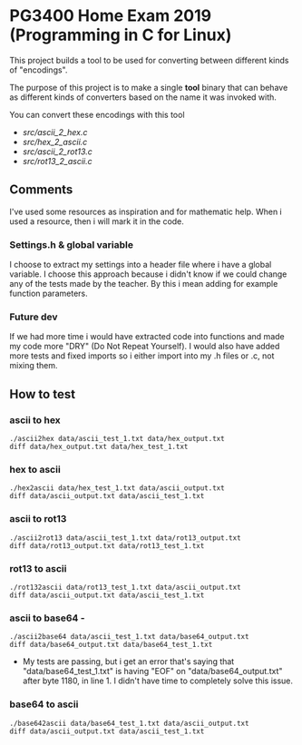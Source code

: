 # PG3400 Home Exam 2019 (Programming in C for Linux)
This project builds a tool to be used for converting between different 
kinds of "encodings".

The purpose of this project is to make a single **tool** binary that can
behave as different kinds of converters based on the name it was invoked
with.


You can convert these encodings with this tool
* *src/ascii_2_hex.c*
* *src/hex_2_ascii.c*
* *src/ascii_2_rot13.c*
* *src/rot13_2_ascii.c*

## Comments

I've used some resources as inspiration and for mathematic help. When i used a resource, then i will mark it in the code.

### Settings.h & global variable

I choose to extract my settings into a header file where i have a global variable. I choose this approach because i didn't know if we could change any of the tests made by the teacher. By this i mean adding for example function parameters.

### Future dev

If we had more time i would have extracted code into functions and made my code more "DRY" (Do Not Repeat Yourself). I would also have added more tests and fixed imports so i either import into my .h files or .c, not mixing them.



## How to test

### ascii to hex
~~~~
./ascii2hex data/ascii_test_1.txt data/hex_output.txt
diff data/hex_output.txt data/hex_test_1.txt
~~~~
### hex to ascii
~~~~
./hex2ascii data/hex_test_1.txt data/ascii_output.txt
diff data/ascii_output.txt data/ascii_test_1.txt
~~~~
### ascii to rot13
~~~~
./ascii2rot13 data/ascii_test_1.txt data/rot13_output.txt
diff data/rot13_output.txt data/rot13_test_1.txt
~~~~
### rot13 to ascii
~~~~
./rot132ascii data/rot13_test_1.txt data/ascii_output.txt
diff data/ascii_output.txt data/ascii_test_1.txt
~~~~
### ascii to base64 -
~~~~
./ascii2base64 data/ascii_test_1.txt data/base64_output.txt
diff data/base64_output.txt data/base64_test_1.txt
~~~~
- My tests are passing, but i get an error that's saying that "data/base64_test_1.txt" is having "EOF" on "data/base64_output.txt" after byte 1180, in line 1. I didn't have time to completely solve this issue.

### base64 to ascii

~~~~
./base642ascii data/base64_test_1.txt data/ascii_output.txt
diff data/ascii_output.txt data/ascii_test_1.txt
~~~~
